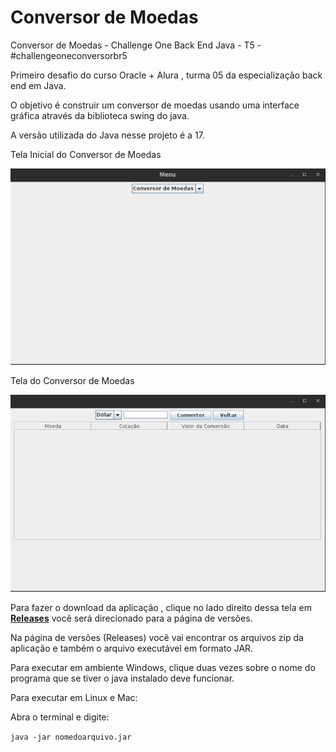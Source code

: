 # **Conversor de Moedas**



Conversor de Moedas - Challenge One Back End Java - T5 - #challengeoneconversorbr5

Primeiro desafio do curso Oracle + Alura , turma 05 da especialização back end em Java.

O objetivo é construir um conversor de moedas usando uma interface gráfica através da biblioteca swing do java.

A versão utilizada do Java nesse projeto é a 17.



Tela Inicial do Conversor de Moedas

![](https://github.com/adalbertobrant/conversorMoedas-Oracle-T5-Alura/blob/main/imagens/telaInicial.png)



Tela do Conversor de Moedas

![](https://github.com/adalbertobrant/conversorMoedas-Oracle-T5-Alura/blob/main/imagens/telaConversorMoedas.png)

Para fazer o download da aplicação , clique no lado direito dessa tela em **[Releases](https://github.com/adalbertobrant/conversorMoedas-Oracle-T5-Alura/releases)**[](https://github.com/adalbertobrant/conversorMoedas-Oracle-T5-Alura/releases) você será direcionado para a página de versões.

Na página de versões (Releases) você vai encontrar os arquivos zip da aplicação e também o arquivo executável em formato JAR.

Para executar em ambiente Windows, clique duas vezes sobre o nome do programa que se tiver o java instalado deve funcionar.

Para executar em Linux e Mac:

Abra o terminal e digite:

`java -jar nomedoarquivo.jar`
